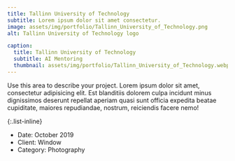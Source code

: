 ```yaml
---
title: Tallinn University of Technology
subtitle: Lorem ipsum dolor sit amet consectetur.
image: assets/img/portfolio/Tallinn_University_of_Technology.png
alt: Tallinn University of Technology logo

caption:
  title: Tallinn University of Technology
  subtitle: AI Mentoring
  thumbnail: assets/img/portfolio/Tallinn_University_of_Technology.webp
---
```

Use this area to describe your project. Lorem ipsum dolor sit amet, consectetur adipisicing elit. Est blanditiis dolorem culpa incidunt minus dignissimos deserunt repellat aperiam quasi sunt officia expedita beatae cupiditate, maiores repudiandae, nostrum, reiciendis facere nemo!

{:.list-inline}
- Date: October 2019
- Client: Window
- Category: Photography

